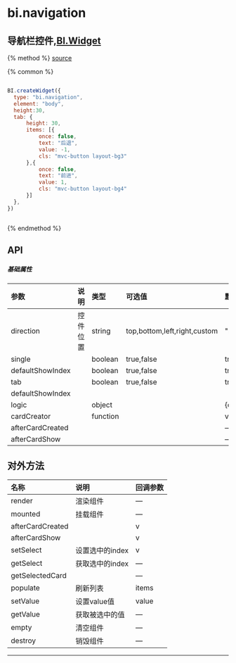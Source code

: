 # bi.navigation

## 导航栏控件,[BI.Widget](/core/widget.md)

{% method %}
[source](https://jsfiddle.net/fineui/kau5pjm8/)

{% common %}
```javascript

BI.createWidget({
  type: "bi.navigation",
  element: "body",
  height:30,
  tab: {
      height: 30,
      items: [{
          once: false,
          text: "后退",
          value: -1,
          cls: "mvc-button layout-bg3"
      },{
          once: false,
          text: "前进",
          value: 1,
          cls: "mvc-button layout-bg4"
      }]
  },
})



```

{% endmethod %}

## API
##### 基础属性
| 参数    | 说明           | 类型  | 可选值 | 默认值
| :------ |:-------------  | :-----| :----|:----
| direction | 控件位置 | string | top,bottom,left,right,custom | "bottom"|
| single |  | boolean | true,false | true |
| defaultShowIndex | |boolean | true,false | true |
| tab | |boolean | true,false | true |
| defaultShowIndex |||||
| logic | | object | | {dynamic:true} |
| cardCreator | | function | | v |
| afterCardCreated | | | | — |
| afterCardShow | | | | — |



## 对外方法
| 名称     | 说明                           |  回调参数     
| :------ |:-------------                  | :-----   
| render | 渲染组件  | — |
| mounted | 挂载组件 | —|
| afterCardCreated | | v |
| afterCardShow | | v |
| setSelect | 设置选中的index | v |
| getSelect | 获取选中的index| —|
| getSelectedCard | | —|
| populate | 刷新列表 | items |
| setValue | 设置value值 | value |
| getValue | 获取被选中的值 |—|
| empty| 清空组件|—|
| destroy| 销毁组件|—|



---


